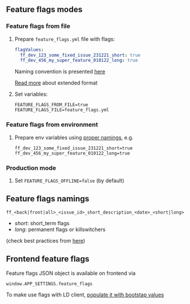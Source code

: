 ## Feature flags modes

### Feature flags from file

1. Prepare `feature_flags.yml` file with flags:

    ```yml
    flagValues:
      ff_dev_123_some_fixed_issue_231221_short: true
      ff_dev_456_my_super_feature_010122_long: true
    ```
   
    Naming convention is presented [here](#feature_flags_namings)
    
    [Read more](https://docs.launchdarkly.com/sdk/features/flags_from_files#creating_a_flag_data_file) about extended format
    
2. Set variables:

    ```
    FEATURE_FLAGS_FROM_FILE=true
    FEATURE_FLAGS_FILE=feature_flags.yml
    ```
   

### Feature flags from environment

1. Prepare env variables using [proper namings](#feature_flags_namings), e.g.

    ```
    ff_dev_123_some_fixed_issue_231221_short=true
    ff_dev_456_my_super_feature_010122_long=true
    ```


### Production mode

1. Set `FEATURE_FLAGS_OFFLINE=false` (by default)



## Feature flags namings

`ff_<back|front|all>_<issue_id>_short_description_<date>_<short|long>`

- *short*: short_term flags
- *long*: permanent flags or killswitchers

(check best practices from [here](https://launchdarkly.com/blog/best_practices_short_term_permanent_flags/))


## Frontend feature flags

Feature flags JSON object is available on frontend via

```
window.APP_SETTINGS.feature_flags
```

To make use flags with LD client, [populate it with bootstap values](https://docs.launchdarkly.com/sdk/features/bootstrapping#javascript)
